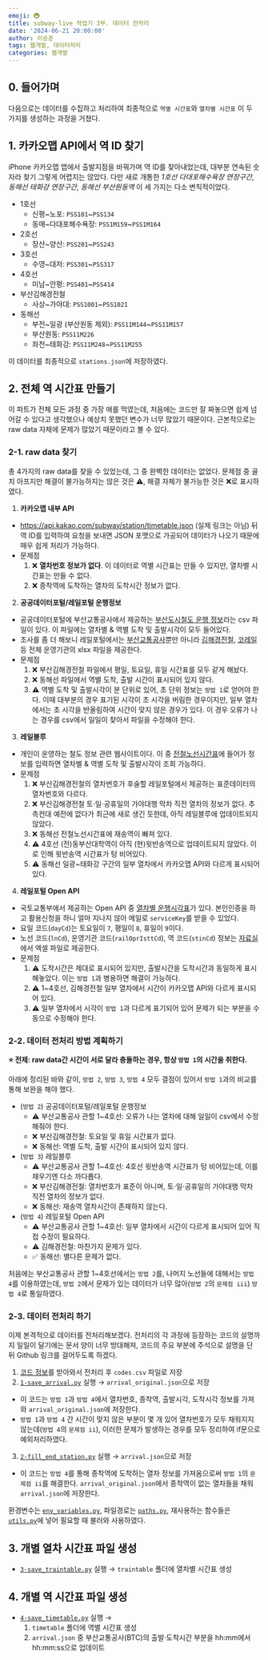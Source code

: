 ```yaml
---
emoji: 🚇
title: subway-live 작업기 3부. 데이터 전처리
date: '2024-06-21 20:00:00'
author: 이승준
tags: 웹개발, 데이터처리
categories: 웹개발
---
```


## 0. 들어가며
다음으로는 데이터를 수집하고 처리하여 최종적으로 `역별 시간표`와 `열차별 시간표` 이 두 가지를 생성하는 과정을 거쳤다.

## 1. 카카오맵 API에서 역 ID 찾기
iPhone 카카오맵 앱에서 출발지점을 바꿔가며 역 ID를 찾아내었는데, 대부분 연속된 숫자라 찾기 그렇게 어렵지는 않았다. 다만 새로 개통한 *1호선 다대포해수욕장 연장구간*, *동해선 태화강 연장구간*, *동해선 부산원동역* 이 세 가지는 다소 변칙적이었다.

* 1호선
  * 신평&#126;노포: `PSS101`&#126;`PSS134`
  * 동매&#126;다대포해수욕장: `PSS1M159`&#126;`PSS1M164`
* 2호선
  * 장산&#126;양산: `PSS201`&#126;`PSS243`
* 3호선
  * 수영&#126;대저: `PSS301`&#126;`PSS317`
* 4호선
  * 미남&#126;안평: `PSS401`&#126;`PSS414`
* 부산김해경전철
  * 사상&#126;가야대: `PSS1001`&#126;`PSS1021`
* 동해선
  * 부전&#126;일광 (부산원동 제외): `PSS11M144`&#126;`PSS11M157`
  * 부산원동: `PSS11M226`
  * 좌천&#126;태화강: `PSS11M248`&#126;`PSS11M255`

이 데이터를 최종적으로 `stations.json`에 저장하였다.

## 2. 전체 역 시간표 만들기
이 파트가 전체 모든 과정 중 가장 애를 먹였는데, 처음에는 코드만 잘 짜놓으면 쉽게 넘어갈 수 있다고 생각했으나 예상치 못했던 변수가 너무 많았기 때문이다. 근본적으로는 raw data 자체에 문제가 많았기 때문이라고 볼 수 있다.

### 2-1. raw data 찾기
총 4가지의 raw data를 찾을 수 있었는데, 그 중 완벽한 데이터는 없었다. 문제점 중 골치 아프지만 해결이 불가능하지는 않은 것은 ⚠️, 해결 자체가 불가능한 것은 ❌로 표시하였다.

1. **카카오맵 내부 API**
* https://api.kakao.com/subway/station/timetable.json (실제 링크는 아님) 뒤 역 ID를 입력하여 요청을 보내면 JSON 포맷으로 가공되어 데이터가 나오기 때문에 매우 쉽게 처리가 가능하다.
* 문제점
  1. ❌ **열차번호 정보가 없다**. 이 데이터로 역별 시간표는 만들 수 있지만, 열차별 시간표는 만들 수 없다.
  2. ❌ 종착역에 도착하는 열차의 도착시간 정보가 없다.

2. **공공데이터포털/레일포털 운행정보**
* 공공데이터포털에 부산교통공사에서 제공하는 [부산도시철도 운행 정보](https://www.data.go.kr/data/15082980/fileData.do)라는 csv 파일이 있다. 이 파일에는 열차별 & 역별 도착 및 출발시각이 모두 들어있다.
* 조사를 좀 더 해보니 레일포털에서는 [부산교통공사](https://data.kric.go.kr/rips/M_01_01/detail.do?id=11)뿐만 아니라 [김해경전철](https://data.kric.go.kr/rips/M_01_01/detail.do?id=12), [코레일](https://data.kric.go.kr/rips/M_01_01/detail.do?id=6) 등 전체 운영기관의 xlsx 파일을 제공한다.
* 문제점
  1. ❌ 부산김해경전철 파일에서 평일, 토요일, 휴일 시간표를 모두 같게 해놨다.
  2. ❌ 동해선 파일에서 역별 도착, 출발 시간이 표시되어 있지 않다.
  3. ⚠️ 역별 도착 및 출발시각이 분 단위로 있어, 초 단위 정보는 `방법 1`로 얻어야 한다. 이때 대부분의 경우 표기된 시각이 초 시각을 버림한 경우이지만, 일부 열차에서는 초 시각을 반올림하여 시간이 맞지 않은 경우가 있다. 이 경우 오류가 나는 경우를 csv에서 일일이 찾아서 파일을 수정해야 한다.

3. **레일블루**
* 개인이 운영하는 철도 정보 관련 웹사이트이다. 이 중 [전철노선시간표](https://rail.blue/railroad/logis/timetable_schedule_sel.aspx)에 들어가 정보를 입력하면 열차별 & 역별 도착 및 출발시각이 조회 가능하다.
* 문제점
  1. ❌ 부산김해경전철의 열차번호가 후술할 레일포털에서 제공하는 표준데이터의 열차번호와 다르다.
  2. ❌ 부산김해경전철 토⋅일⋅공휴일의 가야대행 막차 직전 열차의 정보가 없다. 추측컨대 예전에 없다가 최근에 새로 생긴 듯한데, 아직 레일블루에 업데이트되지 않았다.
  3. ❌ 동해선 전철노선시간표에 재송역이 빠져 있다.
  4. ⚠️ 4호선 (전)동부산대학역이 아직 (현)윗반송역으로 업데이트되지 않았다. 이로 인해 윗반송역 시간표가 텅 비어있다.
  5. ⚠️ 동해선 일광~태화강 구간의 일부 열차에서 카카오맵 API와 다르게 표시되어 있다.

4. **레일포털 Open API**
* 국토교통부에서 제공하는 Open API 중 [열차별 운행시각표](https://data.kric.go.kr/rips/M_01_02/detail.do?id=162&service=trainUseInfo&operation=subwayTimetable)가 있다. 본인인증을 하고 활용신청을 하니 얼마 지나지 않아 메일로 `serviceKey`를 받을 수 있었다.
* 요일 코드(`dayCd`)는 토요일이 `7`, 평일이 `8`, 휴일이 `9`이다. 
* 노선 코드(`lnCd`), 운영기관 코드(`railOprIsttCd`), 역 코드(`stinCd`) 정보는 [자료실](https://data.kric.go.kr/rips/M_04_02/detail.do?id=12)에서 엑셀 파일로 제공한다.
* 문제점
  1. ⚠️ 도착시간은 제대로 표시되어 있지만, 출발시간을 도착시간과 동일하게 표시해놓았다. 이는 `방법 1`과 병용하면 해결이 가능하다.
  2. ⚠️ 1~4호선, 김해경전철 일부 열차에서 시간이 카카오맵 API와 다르게 표시되어 있다.
  3. ⚠️ 일부 열차에서 시각이 `방법 1`과 다르게 표기되어 있어 문제가 되는 부분을 수동으로 수정해야 한다.

### 2-2. 데이터 전처리 방법 계획하기
**⭐️ 전제: raw data간 시간이 서로 달라 충돌하는 경우, 항상 `방법 1`의 시간을 취한다.**

아래에 정리된 바와 같이, `방법 2`, `방법 3`, `방법 4` 모두 결점이 있어서 `방법 1`과의 비교를 통해 보완을 해야 했다. 

* (`방법 2`) 공공데이터포털/레일포털 운행정보
  * ⚠️ 부산교통공사 관할 1~4호선: 오류가 나는 열차에 대해 일일이 csv에서 수정해줘야 한다.
  * ❌ 부산김해경전철: 토요일 및 휴일 시간표가 없다.
  * ❌ 동해선: 역별 도착, 출발 시간이 표시되어 있지 않다.
* (`방법 3`) 레일블루
  * ⚠️ 부산교통공사 관할 1~4호선: 4호선 윗반송역 시간표가 텅 비어있는데, 이를 채우기엔 다소 까다롭다.
  * ❌ 부산김해경전철: 열차번호가 표준이 아니며, 토⋅일⋅공휴일의 가야대행 막차 직전 열차의 정보가 없다. 
  * ❌ 동해선: 재송역 열차시간이 존재하지 않는다.
* (`방법 4`) 레일포털 Open API
  * ⚠️ 부산교통공사 관할 1~4호선: 일부 열차에서 시간이 다르게 표시되어 있어 직접 수정이 필요하다.
  * ⚠️ 김해경전철: 마찬가지 문제가 있다.
  * ✅ 동해선: 별다른 문제가 없다.
  
처음에는 부산교통공사 관할 1~4호선에서는 `방법 2`를, 나머지 노선들에 대해서는 `방법 4`를 이용하였는데, `방법 2`에서 문제가 있는 데이터가 너무 많아(`방법 2`의 `문제점 iii`) `방법 4`로 통일하였다.

### 2-3. 데이터 전처리 하기
이제 본격적으로 데이터를 전처리해보겠다. 전처리의 각 과정에 등장하는 코드의 설명까지 일일이 달기에는 문서 양이 너무 방대해져, 코드의 주요 부분에 주석으로 설명을 단 뒤 Github 링크를 걸어두도록 하겠다.

1. [코드 정보](https://data.kric.go.kr/rips/M_04_02/detail.do?id=12)를 받아와서 전처리 후 `codes.csv` 파일로 저장
2. [`1-save_arrival.py`](https://github.com/leesj-dev/subway-live/blob/master/preprocessing/scripts/1-save_arrival.py) 실행 → `arrival_original.json`으로 저장
  * 이 코드는 `방법 1`과 `방법 4`에서 열차번호, 종착역, 출발시각, 도착시각 정보를 가져와 `arrival_original.json`에 저장한다.
  * `방법 1`과 `방법 4` 간 시간이 맞지 않은 부분이 몇 개 있어 열차번호가 모두 채워지지 않는데(`방법 4`의 `문제점 ii`), 이러한 문제가 발생하는 경우를 모두 정리하여 if문으로 예외처리하였다. 
3. [`2-fill_end_station.py`](https://github.com/leesj-dev/subway-live/blob/master/preprocessing/scripts/2-fill_end_station.py) 실행 → `arrival.json`으로 저장
  * 이 코드는 `방법 4`를 통해 종착역에 도착하는 열차 정보를 가져옴으로써 `방법 1`의 `문제점 ii`를 해결한다. `arrival_original.json`에서 종착역이 없는 열차들을 채워 `arrival.json`에 저장한다.

환경변수는 [`env_variables.py`](https://github.com/leesj-dev/subway-live/blob/master/preprocessing/scripts/env_variables.py), 파일경로는 [`paths.py`](https://github.com/leesj-dev/subway-live/blob/master/preprocessing/scripts/paths.py), 재사용하는 함수들은 [`utils.py`](https://github.com/leesj-dev/subway-live/blob/master/preprocessing/scripts/utils.py)에 넣어 필요할 때 불러와 사용하였다.

## 3. 개별 열차 시간표 파일 생성
* [`3-save_traintable.py`](https://github.com/leesj-dev/subway-live/blob/master/preprocessing/scripts/3-save_traintable.py) 실행 → `traintable` 폴더에 열차별 시간표 생성

## 4. 개별 역 시간표 파일 생성
* [`4-save_timetable.py`](https://github.com/leesj-dev/subway-live/blob/master/preprocessing/scripts/4-save_timetable.py) 실행 →
  1. `timetable` 폴더에 역별 시간표 생성
  2. `arrival.json` 중 부산교통공사(BTC)의 출발·도착시간 부분을 hh:mm에서 hh:mm:ss으로 업데이트

```toc
```